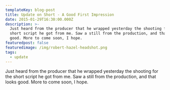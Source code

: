 ```yaml
---
templateKey: blog-post
title: Update on Short - A Good First Impression
date: 2015-01-29T16:30:00.000Z
description: >-
  Just heard from the producer that he wrapped yesterday the shooting for the
  short script he got from me. Saw a still from the production, and that looks
  good. More to come soon, I hope.
featuredpost: false
featuredimage: /img/robert-hazel-headshot.png
tags:
  - update
---
```

Just heard from the producer that he wrapped yesterday the shooting for the short script he got from me. Saw a still from the production, and that looks good. More to come soon, I hope.
